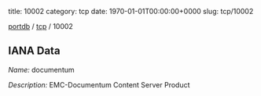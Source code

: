 title: 10002
category: tcp
date: 1970-01-01T00:00:00+0000
slug: tcp/10002

[portdb](/) / [tcp](/category/tcp.html) / 10002


## IANA Data

_Name:_ documentum

_Description:_ EMC-Documentum Content Server Product


